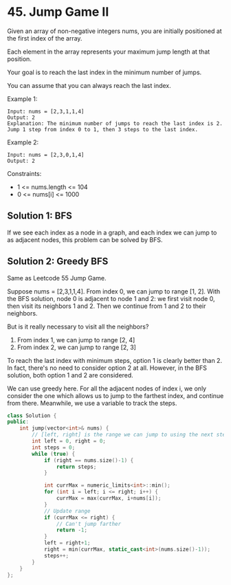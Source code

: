 # 45. Jump Game II
Given an array of non-negative integers nums, you are initially positioned at the first index of the array.

Each element in the array represents your maximum jump length at that position.

Your goal is to reach the last index in the minimum number of jumps.

You can assume that you can always reach the last index.

Example 1:

    Input: nums = [2,3,1,1,4]
    Output: 2
    Explanation: The minimum number of jumps to reach the last index is 2. Jump 1 step from index 0 to 1, then 3 steps to the last index.

Example 2:

    Input: nums = [2,3,0,1,4]
    Output: 2

Constraints:

* 1 <= nums.length <= 104
* 0 <= nums[i] <= 1000

## Solution 1: BFS
If we see each index as a node in a graph, and each index we can jump to as adjacent nodes, this problem can be solved by BFS.

## Solution 2: Greedy BFS
Same as Leetcode 55 Jump Game.

Suppose nums = [2,3,1,1,4]. From index 0, we can jump to range [1, 2]. With the BFS solution, node 0 is adjacent to node 1 and 2: we first visit node 0, then visit its neighbors 1 and 2. Then we continue from 1 and 2 to their neighbors.

But is it really necessary to visit all the neighbors?

1. From index 1, we can jump to range [2, 4]
2. From index 2, we can jump to range [2, 3]

To reach the last index with minimum steps, option 1 is clearly better than 2. In fact, there's no need to consider option 2 at all. However, in the BFS solution, both option 1 and 2 are considered.

We can use greedy here. For all the adjacent nodes of index i, we only consider the one which allows us to jump to the farthest index, and continue from there. Meanwhile, we use a variable to track the steps.

```c++
class Solution {
public:
    int jump(vector<int>& nums) {
        // [left, right] is the range we can jump to using the next step
        int left = 0, right = 0;
        int steps = 0;
        while (true) {
            if (right == nums.size()-1) {
                return steps;
            }

            int currMax = numeric_limits<int>::min();
            for (int i = left; i <= right; i++) {
                currMax = max(currMax, i+nums[i]);
            }
            // Update range
            if (currMax <= right) {
                // Can't jump farther
                return -1;
            }
            left = right+1;
            right = min(currMax, static_cast<int>(nums.size()-1));
            steps++;
        }
    }
};
```